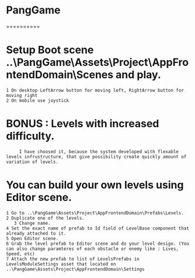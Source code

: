 # PangGame
==========

# Setup Boot scene ..\PangGame\Assets\Project\AppFrontendDomain\Scenes and play.
	1 On desktop LeftArrow button for moving left, RightArrow button for moving right
	2 On mobile use joystick

# BONUS : Levels with increased difficulty. 
         I have choosed it, because the system developed with flexable levels infrustructure, that give possibility create quickly amount of variation of levels.

# You can build your own levels using Editor scene.
	
	1 Go to ..\PangGame\Assets\Project\AppFrontendDomain\Prefabs\Levels.
	2 Duplicate one of the levels.
       3 Change name.
	4 Set the exact name of prefab to Id field of LevelBase component that already attached to it.
	5 Open Editor scene.
	6 Grab the level prefab to Editor scene and do your level design. (You can also change paramteres of each obstacle or enemy like : Lives, Speed, etc)
	7 Attach the new prefab to list of LevelsPrefabs in LevelsModuleSettings asset that located on ..\PangGame\Assets\Project\AppFrontendDomain\Settings
